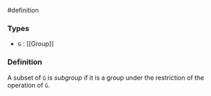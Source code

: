 #definition
### Types
- `G` : [[Group]]
### Definition
A subset of `G` is *subgroup* if it is a group under the restriction of the operation of `G`.